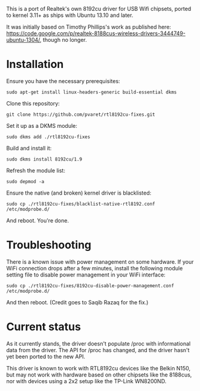 This is a port of Realtek's own 8192cu driver for USB Wifi chipsets, ported to kernel 3.11+ as ships with Ubuntu 13.10 and later.

It was initially based on Timothy Phillips's work as published here: https://code.google.com/p/realtek-8188cus-wireless-drivers-3444749-ubuntu-1304/, though no longer.

Installation
============

Ensure you have the necessary prerequisites:

    sudo apt-get install linux-headers-generic build-essential dkms

Clone this repository:

    git clone https://github.com/pvaret/rtl8192cu-fixes.git

Set it up as a DKMS module:

    sudo dkms add ./rtl8192cu-fixes

Build and install it:

    sudo dkms install 8192cu/1.9

Refresh the module list:

    sudo depmod -a

Ensure the native (and broken) kernel driver is blacklisted:

    sudo cp ./rtl8192cu-fixes/blacklist-native-rtl8192.conf /etc/modprobe.d/

And reboot. You're done.

Troubleshooting
===============

There is a known issue with power management on some hardware. If your WiFi connection drops after a few minutes, install the following module setting file to disable power management in your WiFi interface:

    sudo cp ./rtl8192cu-fixes/8192cu-disable-power-management.conf /etc/modprobe.d/

And then reboot. (Credit goes to Saqib Razaq for the fix.)

Current status
==============

As it currently stands, the driver doesn't populate /proc with informational data from the driver. The API for /proc has changed, and the driver hasn't yet been ported to the new API.

This driver is known to work with RTL8192cu devices like the Belkin N150, but may not work with hardware based on other chipsets like the 8188cus, nor with devices using a 2x2 setup like the TP-Link WN8200ND.

